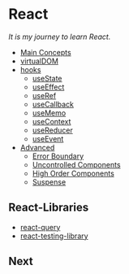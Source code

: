 # React

_It is my journey to learn React._

- [Main Concepts](https://github.com/hyunjinee/react-docs/tree/master/react/main-concepts)
- [virtualDOM](https://github.com/hyunjinee/react-docs/tree/master/react/virtualDOM)
- [hooks](https://github.com/hyunjinee/react-docs/tree/master/docs/react/hooks)
  - [useState](https://github.com/hyunjinee/react-docs/tree/master/react/hooks/useState)
  - [useEffect](https://github.com/hyunjinee/react-docs/tree/master/react/hooks/useEffect)
  - [useRef](https://github.com/hyunjinee/react-docs/tree/master/react/hooks/useRef)
  - [useCallback](https://github.com/hyunjinee/react-docs/tree/master/react/hooks/useCallback)
  - [useMemo](https://github.com/hyunjinee/react-docs/tree/master/react/hooks/useMemo)
  - [useContext](https://github.com/hyunjinee/react-docs/tree/master/react/hooks/useContext)
  - [useReducer](https://github.com/hyunjinee/react-docs/tree/master/react/hooks/useReducer)
  - [useEvent](https://github.com/hyunjinee/react-docs/tree/master/react/hooks/useEvent)
- [Advanced]()
  - [Error Boundary]()
  - [Uncontrolled Components]()
  - [High Order Components]()
  - [Suspense](https://github.com/hyunjinee/react-docs/tree/master/react/suspense)

## React-Libraries

- [react-query](https://github.com/hyunjinee/react-docs/tree/master/docs/react-query)
- [react-testing-library]()

## Next

<!--

## React

|                       Title                       |            Description             |                                                                                                                   Link                                                                                                                    |
| :-----------------------------------------------: | :--------------------------------: | :---------------------------------------------------------------------------------------------------------------------------------------------------------------------------------------------------------------------------------------: |
| Component vs PureComponet vs Functional Component |          useCode님 블로그          |                                                   <a href="https://usecode.pw/react-%EC%9D%B4%ED%95%B4-%EA%B8%B0%EC%B4%88-class-vs-pure-vs-function-component/" target="_blank">🌐</a>                                                    |
|           Virtual DOM을 직접 만들어보자           |            Ray님 블로그            | <a href="https://enro2414-40667.medium.com/virtual-dom-%EB%B2%84%EC%B6%94%EC%96%BC-%EB%8F%94-%EA%B0%80%EC%83%81-%EB%8F%94-%EC%9D%84-%EC%A7%81%EC%A0%91-%EB%A7%8C%EB%93%A4%EC%96%B4%EB%B3%B4%EC%9E%90-1c44606ea9b1" target="_blank">🌐</a> |
|        Incremental DOM과 Virtual DOM 비교         |              TOAST UI              |                                                                               <a href="https://ui.toast.com/weekly-pick/ko_20210819" target="_blank">🌐</a>                                                                               |
|            React 렌더링 이해 및 최적화            |          강민우님 블로그           |                                         <a href="https://medium.com/vingle-tech-blog/react-%EB%A0%8C%EB%8D%94%EB%A7%81-%EC%9D%B4%ED%95%B4%ED%95%98%EA%B8%B0-f255d6569849" target="_blank">🌐</a>                                          |
|    React 서버 컴포넌트 RSC의 도입 배경과 장점     | 개발자 아저씨들 힘을 모아님 블로그 |                                                                                  <a href="https://programming119.tistory.com/252" target="_blank">🌐</a>                                                                                  |
|              React Server Component               |              TOAST UI              |                                                                               <a href="https://ui.toast.com/weekly-pick/ko_20210119" target="_blank">🌐</a>                                                                               |
|              React Server Components              |              내가 씀               |                                                                                     <a href="https://hyunjinee.tistory.com/97" target="_blank">🌐</a>                                                                                     |
|               Business Logic의 분리               |          이문기님 블로그           |                <a href="https://medium.com/@shinbaek89/%ED%94%84%EB%A1%A0%ED%8A%B8%EC%97%94%EB%93%9C-%EC%95%84%ED%82%A4%ED%85%8D%EC%B2%98-business-logic%EC%9D%98-%EB%B6%84%EB%A6%AC-adc10ae881ab" target="_blank">🌐</a>                 |
|         React Server Component 동작 방식          |              yceffort              |      <a href="https://yceffort.kr/2022/01/how-react-server-components-work#%EB%A6%AC%EC%95%A1%ED%8A%B8-%EC%84%9C%EB%B2%84-%EC%BB%B4%ED%8F%AC%EB%84%8C%ED%8A%B8%EB%8A%94-%EB%AC%B4%EC%97%87%EC%9D%B8%EA%B0%80" target="_blank">🌐</a>      |
|                  Error Boundary                   |          리액트 공식 문서          |                                                                  <a href="https://ko.reactjs.org/docs/error-boundaries.html#gatsby-focus-wrapper" target="_blank">🌐</a>                                                                  |

## hooks

|               Title                |            Description             |                                                                   Link                                                                    |
| :--------------------------------: | :--------------------------------: | :---------------------------------------------------------------------------------------------------------------------------------------: |
|     Hook의 동작 원리 이해하기      |           Inkyo님 블로그           |                                       <a href="https://ingg.dev/hook-work/" target="_blank">🌐</a>                                        |

| React의 useState는 어떤 모습일까?  |          김정환님 블로그           |                          <a href="https://leehwarang.github.io/2020/07/28/setState.html" target="_blank">🌐</a>                           |
| React의 setState() 제대로 사용하기 |          이화랑님 블로그           |                          <a href="https://leehwarang.github.io/2020/07/28/setState.html" target="_blank">🌐</a>                           |
|             Ref와 DOM              |          리액트 공식문서           |                            <a href="https://ko.reactjs.org/docs/refs-and-the-dom.html" target="_blank">🌐</a>                             |
|          Ref에 대한 고찰           | 개발자 아저씨들 힘을 모아님 블로그 |                                  <a href="https://programming119.tistory.com/265" target="_blank">🌐</a>                                  |

## react-query

|                 Title                  |    Description    |                                                Link                                                 |
| :------------------------------------: | :---------------: | :-------------------------------------------------------------------------------------------------: |
|          react-query-tutorial          |    ssi02014님     |          <a href="https://github.com/ssi02014/react-query-tutorial" target="_blank">🌐</a>          |
| How and Why You Should Use React Query | Nathan Sebhastian | <a href="https://blog.bitsrc.io/how-to-start-using-react-query-4869e3d5680d" target="_blank">🌐</a> |
|          React-Query 살펴보기          |  maxkim님 블로그  |        <a href="https://maxkim-j.github.io/posts/react-query-preview" target="_blank">🌐</a>        |

## next.js

|             Title              |   Description   |                                                                                    Link                                                                                     |
| :----------------------------: | :-------------: | :-------------------------------------------------------------------------------------------------------------------------------------------------------------------------: |
| Next.js 그거 어떻게 하는 건데. | 김우식님 블로그 | <a href="https://well-balanced.medium.com/next-js-%EA%B7%B8%EA%B1%B0-%EC%96%B4%EB%96%BB%EA%B2%8C-%ED%95%98%EB%8A%94-%EA%B1%B4%EB%8D%B0-ea5637f25fa4" target="_blank">🌐</a> | -->
